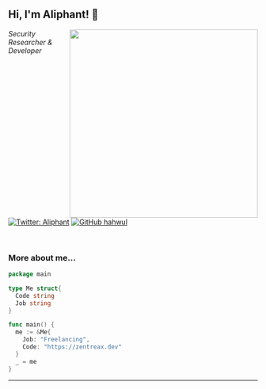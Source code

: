 <h2> Hi, I'm Aliphant! 👋</h2>
<img align='right' src="https://github-readme-stats.vercel.app/api?username=aliphant18&show_icons=true&theme=radical" width="380">
<p><em>Security Researcher & Developer<br>
  <!--Developer and H4cker <img src="https://media.giphy.com/media/WUlplcMpOCEmTGBtBW/giphy.gif" width="30"> -->
</em></p>

[![Twitter: Aliphant](https://img.shields.io/twitter/follow/zentreaxdev?style=flat-square)](https://twitter.com/Aliphant2020)
[![GitHub hahwul](https://img.shields.io/github/followers/zentreax?label=follow%20github&style=flat-square)](https://github.com/aliphant18)

<br>

### More about me...

```go
package main

type Me struct{
  Code string
  Job string
}

func main() {
  me := &Me{
    Job: "Freelancing",
    Code: "https://zentreax.dev"
  }
  _ = me
}
```
---
